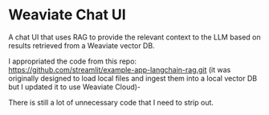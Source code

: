 # Weaviate Chat UI

A chat UI that uses RAG to provide the relevant context to the LLM based on results retrieved from a Weaviate vector DB.

I appropriated the code from this repo: https://github.com/streamlit/example-app-langchain-rag.git (it was originally designed to load local files and ingest them into a local vector DB but I updated it to use Weaviate Cloud)-

There is still a lot of unnecessary code that I need to strip out.

